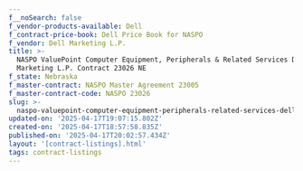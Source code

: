 ```yaml
---
f__noSearch: false
f_vendor-products-available: Dell
f_contract-price-book: Dell Price Book for NASPO
f_vendor: Dell Marketing L.P.
title: >-
  NASPO ValuePoint Computer Equipment, Peripherals & Related Services Dell
  Marketing L.P. Contract 23026 NE
f_state: Nebraska
f_master-contract: NASPO Master Agreement 23005
f_master-contract-code: NASPO 23026
slug: >-
  naspo-valuepoint-computer-equipment-peripherals-related-services-dell-marketing-l-p-contract-23026-ne
updated-on: '2025-04-17T19:07:15.802Z'
created-on: '2025-04-17T18:57:58.835Z'
published-on: '2025-04-17T20:02:57.434Z'
layout: '[contract-listings].html'
tags: contract-listings
---
```



